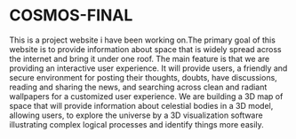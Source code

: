 # COSMOS-FINAL

This is a project website i have been working on.The primary goal of this website is to provide information about space that is widely spread across the internet and bring it under one roof. The main feature is that we are providing an interactive user experience. It will provide users, a friendly and secure environment for posting their thoughts, doubts, have discussions, reading and sharing the news, and searching across clean and radiant wallpapers for a customized user experience. We are building a 3D map of space that will provide information about celestial bodies in a 3D model, allowing users, to explore the universe by a 3D visualization software illustrating complex logical processes and identify things more easily.

